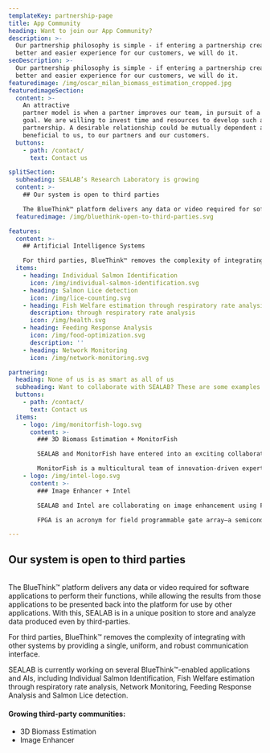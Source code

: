 ```yaml
---
templateKey: partnership-page
title: App Community
heading: Want to join our App Community?
description: >-
  Our partnership philosophy is simple - if entering a partnership creates a
  better and easier experience for our customers, we will do it. 
seoDescription: >-
  Our partnership philosophy is simple - if entering a partnership creates a
  better and easier experience for our customers, we will do it.
featuredimage: /img/oscar_milan_biomass_estimation_cropped.jpg
featuredimageSection:
  content: >-
    An attractive
    partner model is when a partner improves our team, in pursuit of a common
    goal. We are willing to invest time and resources to develop such a
    partnership. A desirable relationship could be mutually dependent and
    beneficial to us, to our partners and our customers.
  buttons:
    - path: /contact/
      text: Contact us

splitSection:
  subheading: SEALAB’s Research Laboratory is growing
  content: >-
    ## Our system is open to third parties

    The BlueThink™ platform delivers any data or video required for software applications to perform their functions, while allowing the results from those applications to be presented back into the platform for use by other applications. With this, SEALAB is in a unique position to store and analyze data produced even by third-parties.
  featuredimage: /img/bluethink-open-to-third-parties.svg

features:
  content: >-
    ## Artificial Intelligence Systems

    For third parties, BlueThink™ removes the complexity of integrating with other systems by providing a single, uniform, and robust communication interface. SEALAB is currently working on several BlueThink™-enabled applications and AIs, including:
  items:
    - heading: Individual Salmon Identification
      icon: /img/individual-salmon-identification.svg
    - heading: Salmon Lice detection
      icon: /img/lice-counting.svg
    - heading: Fish Welfare estimation through respiratory rate analysis
      description: through respiratory rate analysis
      icon: /img/health.svg
    - heading: Feeding Response Analysis
      icon: /img/food-optimization.svg
      description: ''
    - heading: Network Monitoring
      icon: /img/network-monitoring.svg

partnering:
  heading: None of us is as smart as all of us
  subheading: Want to collaborate with SEALAB? These are some examples of successful collaborations with SEALAB. 
  buttons:
    - path: /contact/
      text: Contact us
  items:
    - logo: /img/monitorfish-logo.svg
      content: >-
        ### 3D Biomass Estimation + MonitorFish

        SEALAB and MonitorFish have entered into an exciting collaboration on biomass estimation.

        MonitorFish is a multicultural team of innovation-driven experts offering cognitive capabilities of Artificial Intelligence in fish farming. They provide fish farmers with a precise action plan in real-time to maintain the highest quantity and quality of the fish.
    - logo: /img/intel-logo.svg
      content: >-
        ### Image Enhancer + Intel

        SEALAB and Intel are collaborating on image enhancement using FPGA.

        FPGA is an acronym for field programmable gate array—a semiconductor-integrated circuit where a large majority of the electrical functionality inside the device can be changed, even after the equipment has been shipped to customers out in the ‘field’. These powerful devices can be customized to accelerate key workloads and enable design engineers to adapt to emerging standards or changing requirements.

---
```

## Our system is open to third parties

\
The BlueThink™ platform delivers any data or video required for software applications to perform their functions, while allowing the results from those applications to be presented back into the platform for use by other applications. With this, SEALAB is in a unique position to store and analyze data produced even by third-parties.

For third parties, BlueThink™ removes the complexity of integrating with other systems by providing a single, uniform, and robust communication interface.

SEALAB is currently working on several BlueThink™-enabled applications and AIs, including Individual Salmon Identification, Fish Welfare estimation through respiratory rate analysis, Network Monitoring, Feeding Response Analysis and Salmon Lice detection.

#### Growing third-party communities:

* 3D Biomass Estimation
* Image Enhancer
